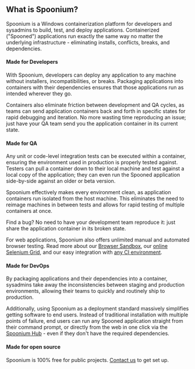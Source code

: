 ## What is Spoonium?

Spoonium is a Windows containerization platform for developers and sysadmins to build, test, and deploy applications. Containerized ("Spooned") applications run exactly the same way no matter the underlying infrastructure - eliminating installs, conflicts, breaks, and dependencies.

#### Made for Developers

With Spoonium, developers can deploy any application to any machine without installers, incompatibilities, or breaks. Packaging applications into containers with their dependencies ensures that those applications run as intended wherever they go.

Containers also eliminate friction between development and QA cycles, as teams can send application containers back and forth in specific states for rapid debugging and iteration. No more wasting time reproducing an issue; just have your QA team send you the application container in its current state.

#### Made for QA

Any unit or code-level integration tests can be executed within a container, ensuring the environment used in production is properly tested against. Testers can pull a container down to their local machine and test against a local copy of the application; they can even run the Spooned application side-by-side against an older or beta version.

Spoonium effectively makes every environment clean, as application containers run isolated from the host machine. This eliminates the need to reimage machines in between tests and allows for rapid testing of multiple containers at once.

Find a bug? No need to have your development team reproduce it: just share the application container in its broken state.

For web applications, Spoonium also offers unlimited manual and automated browser testing. Read more about our [Browser Sandbox](/docs/test#manual+browser+testing), our [online Selenium Grid](/docs/test#selenium+testing), and our easy integration with [any CI environment](/docs/build#continuous+integration).

#### Made for DevOps

By packaging applications and their dependencies into a container, sysadmins take away the inconsistencies between staging and production environments, allowing their teams to quickly and routinely ship to production.

Additionally, using Spoonium as a deployment standard massively simplifies getting software to end users. Instead of traditional installation with multiple points of failure, end users can run any Spooned application straight from their command prompt, or directly from the web in one click via the [Spoonium Hub](http://spoonium.net/hub) - even if they don't have the required dependencies.

#### Made for open source

Spoonium is 100% free for public projects. [Contact us](http://spoonium.net/contact) to get set up.